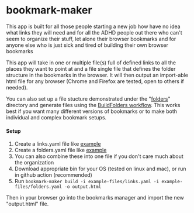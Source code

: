 # bookmark-maker

This app is built for all those people starting a new job how have no idea what links they will need and for all the ADHD people out there who can't seem to organize their stuff, let alone their browser bookmarks and for anyone else who is just sick and tired of building their own browser bookmarks

This app will take in one or multiple file(s) full of defined links to all the places they want to point at and a file single file that defines the folder structure in the bookmarks in the browser. It will then output an import-able html file for any browser (Chrome and Firefox are tested, open to others if needed).  

You can also set up a file stucture demonstrated under the "[folders](folders/)" directory and generate files using the [BuildFolders workflow](.github/workflows/BuildFolders.yml). This works best if you want many different versions of bookmarks or to make both individual and complex bookmark setups.

#### Setup

1. Create a links.yaml file like [example](example-files/links.yaml)
2. Create a folders.yaml file like [example](example-files/folders.yaml)
3. You can also combine these into one file if you don't care much about the organization
4. Download appropriate bin for your OS (tested on linux and mac), or run in github action (recommended)
5. Run `bookmark-maker build -i example-files/links.yaml -i example-files/folders.yaml -o output.html`

Then in your browser go into the bookmarks manager and import the new "output.html" file.
